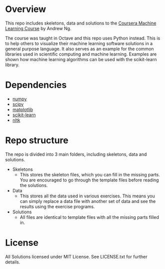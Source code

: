 # Overview

This repo includes skeletons, data and solutions to the 
[Coursera Machine Learning Course](https://www.coursera.org/learn/machine-learning)
by Andrew Ng.

The course was taught in Octave and this repo uses Python instead. This is to help others to visualize their machine learning software solutions in a general purpose language. It also serves as an example for the common libraries used in scientific computing and machine learning. Examples are shown how machine learning algorithms can be used with the scikit-learn library.

# Dependencies

- [numpy](http://www.numpy.org/)
- [scipy](http://www.scipy.org/)
- [matplotlib](http://matplotlib.org/)
- [scikit-learn](http://scikit-learn.org/)
- [nltk](http://www.nltk.org/)

# Repo structure

The repo is divided into 3 main folders, including skeletons, data and solutions.

- Skeletons
  - This stores the skeleton files, which you can fill in the missing parts. You are encouraged to go through the template files before reading the solutions.
- Data
  - This stores all the data used in various exercises. This means you can simply replace a data file with another set of data and see the results using the exercise programs.
- Solutions
  - All files are identical to template files with all the missing parts filled in.

# License

All Solutions licensed under MIT License. See LICENSE.txt for further details.

